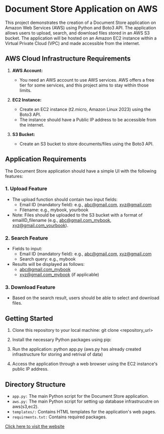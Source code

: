 # Document Store Application on AWS

This project demonstrates the creation of a Document Store application on Amazon Web Services (AWS) using Python and Boto3 API. The application allows users to upload, search, and download files stored in an AWS S3 bucket. The application will be hosted on an Amazon EC2 instance within a Virtual Private Cloud (VPC) and made accessible from the internet.

## AWS Cloud Infrastructure Requirements

1. **AWS Account:**
   - You need an AWS account to use AWS services. AWS offers a free tier for some services, and this project aims to stay within those limits.

2. **EC2 Instance:**
   - Create an EC2 instance (t2.micro, Amazon Linux 2023) using the Boto3 API.
   - The instance should have a Public IP address to be accessible from the internet.

3. **S3 Bucket:**
   - Create an S3 bucket to store documents/files using the Boto3 API.

## Application Requirements

The Document Store application should have a simple UI with the following features:

### 1. Upload Feature

- The upload function should contain two input fields:
  - Email ID (mandatory field): e.g., abc@gmail.com, xyz@gmail.com
  - Filename: e.g., mybook, yourbook
- Note: Files should be uploaded to the S3 bucket with a format of emailID_filename (e.g., abc@gmail.com_mybook, xyz@gmail.com_yourbook).

### 2. Search Feature

- Fields to input:
  - Email ID (mandatory field): e.g., abc@gmail.com, xyz@gmail.com
  - Search query: e.g., mybook
- Results will be displayed as follows:
  - abc@gmail.com_mybook
  - xyz@gmail.com_mybook (if applicable)

### 3. Download Feature

- Based on the search result, users should be able to select and download files.



## Getting Started

1. Clone this repository to your local machine:
git clone <repository_url>

2. Install the necessary Python packages using pip:

3. Run the application:
python app.py  (aws.py has already created infrastructure for storing and retrival of data)
 


4. Access the application through a web browser using the EC2 instance's public IP address.

## Directory Structure

- `app.py:` The main Python script for the Document Store application.
- `aws.py:` The main Python script for setting up database infrastrucutre on aws(s3,ec2).
- `templates/:` Contains HTML templates for the application's web pages.
- `requirments.txt:` Contains required packages.


[Click here to visit the website](http://54.159.113.165/)
